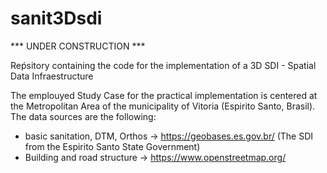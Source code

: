 # sanit3Dsdi
*** UNDER CONSTRUCTION ***

Reṕsitory containing the code for the implementation of a 3D SDI - Spatial Data Infraestructure

The emplouyed Study Case for the practical implementation is centered at the Metropolitan Area of the municipality of Vitoria (Espirito Santo, Brasil).
The data sources are the following:
- basic sanitation, DTM, Orthos -> https://geobases.es.gov.br/ (The SDI from the Espirito Santo State Government)
- Building and road structure   -> https://www.openstreetmap.org/

